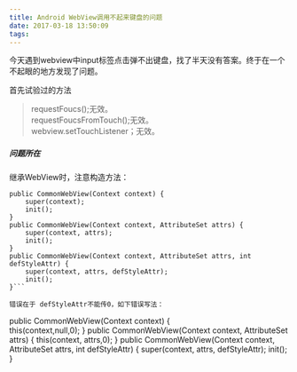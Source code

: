 ```yaml
---
title: Android WebView调用不起来键盘的问题
date: 2017-03-18 13:50:09
tags:
---
```

今天遇到webview中input标签点击弹不出键盘，找了半天没有答案。终于在一个不起眼的地方发现了问题。

首先试验过的方法
  > requestFoucs();无效。  
  > requestFoucsFromTouch();无效。  
  > webview.setTouchListener；无效。
  
##### 问题所在  
继承WebView时，注意构造方法：
```
public CommonWebView(Context context) {
	super(context);
	init();
}
public CommonWebView(Context context, AttributeSet attrs) {
	super(context, attrs);
	init();
}
public CommonWebView(Context context, AttributeSet attrs, int defStyleAttr) {
	super(context, attrs, defStyleAttr);
	init();
}```

错误在于 defStyleAttr不能传0，如下错误写法：
```
public CommonWebView(Context context) {  
	this(context,null,0);
}
public CommonWebView(Context context, AttributeSet attrs) {
	this(context, attrs,0);
}
public CommonWebView(Context context, AttributeSet attrs, int defStyleAttr) {
	super(context, attrs, defStyleAttr);
	init();
}
```